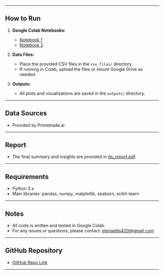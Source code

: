 
---

## How to Run

1. **Google Colab Notebooks:**
   - [Notebook 1](https://colab.research.google.com/drive/1toEazBk7WgHuDP1GZMNb0tj5edjPf594?usp=sharing)
   - [Notebook 2](https://colab.research.google.com/drive/1WbbKhgomUOU5ICTh3CMWuaebfJNptsYB?usp=sharing)

2. **Data Files:**
   - Place the provided CSV files in the `csv_files/` directory.
   - If running in Colab, upload the files or mount Google Drive as needed.

3. **Outputs:**
   - All plots and visualizations are saved in the `outputs/` directory.

---

## Data Sources

- Provided by Primetrade.ai

---

## Report

- The final summary and insights are provided in [ds_report.pdf](./ds_report.pdf).

---

## Requirements

- Python 3.x
- Main libraries: pandas, numpy, matplotlib, seaborn, scikit-learn

---

## Notes

- All code is written and tested in Google Colab.
- For any issues or questions, please contact: elenaellis420@gmail.com

---

## GitHub Repository

- [GitHub Repo Link](https://github.com/algorhythm-7/ds_elena_margaret_ellis)

---
